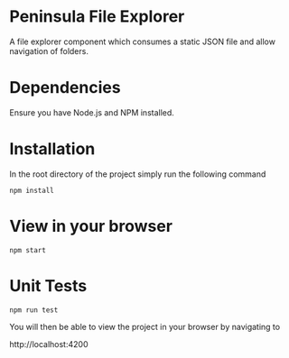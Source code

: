 # Peninsula File Explorer

A file explorer component which consumes a static JSON file and allow navigation of folders.

# Dependencies

Ensure you have Node.js and NPM installed.

# Installation

In the root directory of the project simply run the following command

````
npm install
````

# View in your browser

````
npm start
````

# Unit Tests

```
npm run test
```

You will then be able to view the project in your browser by navigating to

http://localhost:4200
